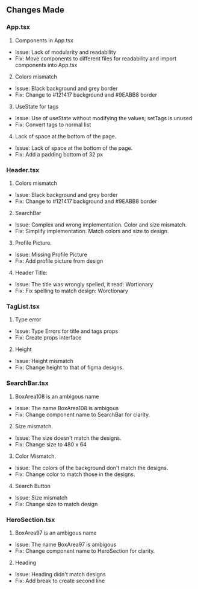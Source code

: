 ## Changes Made

### App.tsx
1. Components in App.tsx
  - Issue: Lack of modularity and readability
  - Fix: Move components to different files for readability and import components into App.tsx
2. Colors mismatch
  - Issue: Black background and grey border
  - Fix: Change to #121417 background and #9EABB8 border
3. UseState for tags
  - Issue: Use of useState without modifying the values; setTags is unused
  - Fix: Convert tags to normal list
4. Lack of space at the bottom of the page.
  - Issue: Lack of space at the bottom of the page.
  - Fix: Add a padding bottom of 32 px

### Header.tsx
1. Colors mismatch
  - Issue: Black background and grey border
  - Fix: Change to #121417 background and #9EABB8 border
2. SearchBar
  - Issue: Complex and wrong implementation. Color and size mismatch.
  - Fix: Simplify implementation. Match colors and size to design.
3. Profile Picture.
  - Issue: Missing Profile Picture
  - Fix: Add profile picture from design
4. Header Title:
  - Issue: The title was wrongly spelled, it read: Wortionary
  - Fix: Fix spelling to match design: Worctionary 

### TagList.tsx
1. Type error
  - Issue: Type Errors for title and tags props
  - Fix: Create props interface
2. Height
  - Issue: Height mismatch
  - Fix: Change height to that of figma designs.

### SearchBar.tsx
1. BoxArea108 is an ambigous name
  - Issue: The name BoxArea108 is ambigous
  - Fix: Change component name to SearchBar for clarity.
2. Size mismatch.
  - Issue: The size doesn't match the designs.
  - Fix: Change size to 480 x 64
3. Color Mismatch.
  - Issue: The colors of the background don't match the designs.
  - Fix: Change color to match those in the designs.
4. Search Button
  - Issue: Size mismatch
  - Fix: Change size to match design

### HeroSection.tsx
1. BoxArea97 is an ambigous name
  - Issue: The name BoxArea97 is ambigous
  - Fix: Change component name to HeroSection for clarity.
2. Heading
  - Issue: Heading didn't match designs
  - Fix: Add break to create second line
